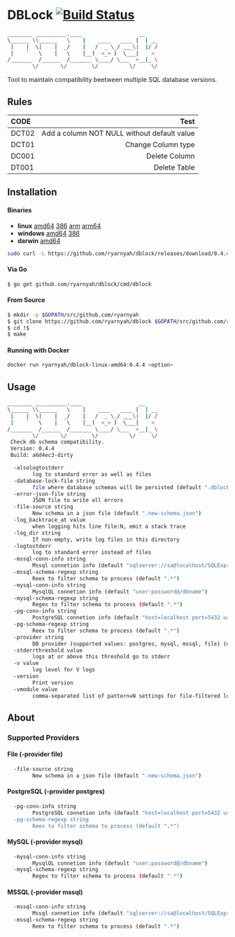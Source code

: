 # DBLock [![Build Status](https://github.com/ryarnyah/dblock/actions/workflows/build.yml/badge.svg)](https://github.com/ryarnyah/dblock/)

```bash
________ __________.____                  __
\______ \\______   \    |    ____   ____ |  | __
 |    |  \|    |  _/    |   /  _ \_/ ___\|  |/ /
 |    `   \    |   \    |__(  <_> )  \___|    <
/_______  /______  /_______ \____/ \___  >__|_ \
        \/       \/        \/          \/     \/
```

Tool to maintain compatibility beetween multiple SQL database versions.

## Rules
| CODE          | Test                                         |
| :------------ | -------------------------------------------: |
| DCT02         | Add a column NOT NULL without default value  |
| DCT01         | Change Column type                           |
| DC001         | Delete Column                                |
| DT001         | Delete Table                                 |


## Installation

#### Binaries

- **linux** [amd64](https://github.com/ryarnyah/dblock/releases/download/0.4.4/dblock-linux-amd64) [386](https://github.com/ryarnyah/dblock/releases/download/0.4.4/dblock-linux-386) [arm](https://github.com/ryarnyah/dblock/releases/download/0.4.4/dblock-linux-arm) [arm64](https://github.com/ryarnyah/dblock/releases/download/0.4.4/dblock-linux-arm64)
- **windows** [amd64](https://github.com/ryarnyah/dblock/releases/download/0.4.4/dblock-windows-amd64) [386](https://github.com/ryarnyah/dblock/releases/download/0.4.4/dblock-windows-386)
- **darwin** [amd64](https://github.com/ryarnyah/dblock/releases/download/0.4.4/dblock-darwin-amd64)

```bash
sudo curl -L https://github.com/ryarnyah/dblock/releases/download/0.4.4/dblock-linux-amd64 -o /usr/local/bin/dblock && sudo chmod +x /usr/local/bin/dblock
```

#### Via Go

```bash
$ go get github.com/ryarnyah/dblock/cmd/dblock
```

#### From Source

```bash
$ mkdir -p $GOPATH/src/github.com/ryarnyah
$ git clone https://github.com/ryarnyah/dblock $GOPATH/src/github.com/ryarnyah/dblock
$ cd !$
$ make
```

#### Running with Docker
```bash
docker run ryarnyah/dblock-linux-amd64:0.4.4 <option>
```

## Usage

```bash
________ __________.____                  __
\______ \\______   \    |    ____   ____ |  | __
 |    |  \|    |  _/    |   /  _ \_/ ___\|  |/ /
 |    `   \    |   \    |__(  <_> )  \___|    <
/_______  /______  /_______ \____/ \___  >__|_ \
        \/       \/        \/          \/     \/
 Check db schema compatibility.
 Version: 0.4.4
 Build: a6d4ec3-dirty

  -alsologtostderr
        log to standard error as well as files
  -database-lock-file string
        file where database schemas will be persisted (default ".dblock.lock")
  -error-json-file string
        JSON file to write all errors
  -file-source string
        New schema in a json file (default ".new-schema.json")
  -log_backtrace_at value
        when logging hits line file:N, emit a stack trace
  -log_dir string
        If non-empty, write log files in this directory
  -logtostderr
        log to standard error instead of files
  -mssql-conn-info string
        Mssql connetion info (default "sqlserver://sa@localhost/SQLExpress?database=master&connection+timeout=30")
  -mssql-schema-regexp string
        Reex to filter schema to process (default ".*")
  -mysql-conn-info string
        MysqlQL connetion info (default "user:password@/dbname")
  -mysql-schema-regexp string
        Regex to filter schema to process (default ".*")
  -pg-conn-info string
        PostgreSQL connetion info (default "host=localhost port=5432 user=postgres dbname=postgres sslmode=disable password=postgres")
  -pg-schema-regexp string
        Reex to filter schema to process (default ".*")
  -provider string
        DB provider (supported values: postgres, mysql, mssql, file) (default "postgres")
  -stderrthreshold value
        logs at or above this threshold go to stderr
  -v value
        log level for V logs
  -version
        Print version
  -vmodule value
        comma-separated list of pattern=N settings for file-filtered logging
```

## About

### Supported Providers

#### File (-provider file)
```bash
  -file-source string
        New schema in a json file (default ".new-schema.json")
```

#### PostgreSQL (-provider postgres)
```bash
  -pg-conn-info string
        PostgreSQL connetion info (default "host=localhost port=5432 user=postgres dbname=postgres sslmo
  -pg-schema-regexp string
        Reex to filter schema to process (default ".*")
```

#### MySQL (-provider mysql)
```bash
  -mysql-conn-info string
        MysqlQL connetion info (default "user:password@/dbname")
  -mysql-schema-regexp string
        Regex to filter schema to process (default ".*")
```

#### MSSQL (-provider mssql)
```bash
  -mssql-conn-info string
        Mssql connetion info (default "sqlserver://sa@localhost/SQLExpress?database=master&connection+timeout=30")
  -mssql-schema-regexp string
        Reex to filter schema to process (default ".*")
```
